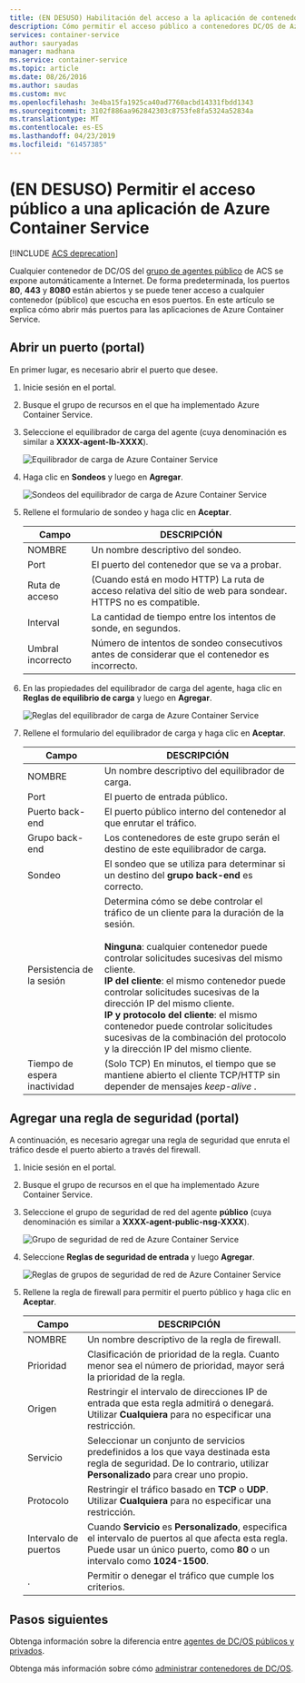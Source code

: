 ```yaml
---
title: (EN DESUSO) Habilitación del acceso a la aplicación de contenedores de Azure DC/OS
description: Cómo permitir el acceso público a contenedores DC/OS de Azure Container Service.
services: container-service
author: sauryadas
manager: madhana
ms.service: container-service
ms.topic: article
ms.date: 08/26/2016
ms.author: saudas
ms.custom: mvc
ms.openlocfilehash: 3e4ba15fa1925ca40ad7760acbd14331fbdd1343
ms.sourcegitcommit: 3102f886aa962842303c8753fe8fa5324a52834a
ms.translationtype: MT
ms.contentlocale: es-ES
ms.lasthandoff: 04/23/2019
ms.locfileid: "61457385"
---
```

# <a name="deprecated-enable-public-access-to-an-azure-container-service-application"></a>(EN DESUSO) Permitir el acceso público a una aplicación de Azure Container Service

[!INCLUDE [ACS deprecation](../../../includes/container-service-deprecation.md)]

Cualquier contenedor de DC/OS del [grupo de agentes público](container-service-mesos-marathon-ui.md#deploy-a-docker-formatted-container) de ACS se expone automáticamente a Internet. De forma predeterminada, los puertos **80**, **443** y **8080** están abiertos y se puede tener acceso a cualquier contenedor (público) que escucha en esos puertos. En este artículo se explica cómo abrir más puertos para las aplicaciones de Azure Container Service.

## <a name="open-a-port-portal"></a>Abrir un puerto (portal)
En primer lugar, es necesario abrir el puerto que desee.

1. Inicie sesión en el portal.
2. Busque el grupo de recursos en el que ha implementado Azure Container Service.
3. Seleccione el equilibrador de carga del agente (cuya denominación es similar a **XXXX-agent-lb-XXXX**).
   
    ![Equilibrador de carga de Azure Container Service](./media/container-service-enable-public-access/agent-load-balancer.png)
4. Haga clic en **Sondeos** y luego en **Agregar**.
   
    ![Sondeos del equilibrador de carga de Azure Container Service](./media/container-service-enable-public-access/add-probe.png)
5. Rellene el formulario de sondeo y haga clic en **Aceptar**.
   
   | Campo | DESCRIPCIÓN |
   | --- | --- |
   | NOMBRE |Un nombre descriptivo del sondeo. |
   | Port |El puerto del contenedor que se va a probar. |
   | Ruta de acceso |(Cuando está en modo HTTP) La ruta de acceso relativa del sitio de web para sondear. HTTPS no es compatible. |
   | Interval |La cantidad de tiempo entre los intentos de sonde, en segundos. |
   | Umbral incorrecto |Número de intentos de sondeo consecutivos antes de considerar que el contenedor es incorrecto. |
6. En las propiedades del equilibrador de carga del agente, haga clic en **Reglas de equilibrio de carga** y luego en **Agregar**.
   
    ![Reglas del equilibrador de carga de Azure Container Service](./media/container-service-enable-public-access/add-balancer-rule.png)
7. Rellene el formulario del equilibrador de carga y haga clic en **Aceptar**.
   
   | Campo | DESCRIPCIÓN |
   | --- | --- |
   | NOMBRE |Un nombre descriptivo del equilibrador de carga. |
   | Port |El puerto de entrada público. |
   | Puerto back-end |El puerto público interno del contenedor al que enrutar el tráfico. |
   | Grupo back-end |Los contenedores de este grupo serán el destino de este equilibrador de carga. |
   | Sondeo |El sondeo que se utiliza para determinar si un destino del **grupo back-end** es correcto. |
   | Persistencia de la sesión |Determina cómo se debe controlar el tráfico de un cliente para la duración de la sesión.<br><br>**Ninguna**: cualquier contenedor puede controlar solicitudes sucesivas del mismo cliente.<br>**IP del cliente**: el mismo contenedor puede controlar solicitudes sucesivas de la dirección IP del mismo cliente.<br>**IP y protocolo del cliente**: el mismo contenedor puede controlar solicitudes sucesivas de la combinación del protocolo y la dirección IP del mismo cliente. |
   | Tiempo de espera inactividad |(Solo TCP) En minutos, el tiempo que se mantiene abierto el cliente TCP/HTTP sin depender de mensajes *keep-alive* . |

## <a name="add-a-security-rule-portal"></a>Agregar una regla de seguridad (portal)
A continuación, es necesario agregar una regla de seguridad que enruta el tráfico desde el puerto abierto a través del firewall.

1. Inicie sesión en el portal.
2. Busque el grupo de recursos en el que ha implementado Azure Container Service.
3. Seleccione el grupo de seguridad de red del agente **público** (cuya denominación es similar a **XXXX-agent-public-nsg-XXXX**).
   
    ![Grupo de seguridad de red de Azure Container Service](./media/container-service-enable-public-access/agent-nsg.png)
4. Seleccione **Reglas de seguridad de entrada** y luego **Agregar**.
   
    ![Reglas de grupos de seguridad de red de Azure Container Service](./media/container-service-enable-public-access/add-firewall-rule.png)
5. Rellene la regla de firewall para permitir el puerto público y haga clic en **Aceptar**.
   
   | Campo | DESCRIPCIÓN |
   | --- | --- |
   | NOMBRE |Un nombre descriptivo de la regla de firewall. |
   | Prioridad |Clasificación de prioridad de la regla. Cuanto menor sea el número de prioridad, mayor será la prioridad de la regla. |
   | Origen |Restringir el intervalo de direcciones IP de entrada que esta regla admitirá o denegará. Utilizar **Cualquiera** para no especificar una restricción. |
   | Servicio |Seleccionar un conjunto de servicios predefinidos a los que vaya destinada esta regla de seguridad. De lo contrario, utilizar **Personalizado** para crear uno propio. |
   | Protocolo |Restringir el tráfico basado en **TCP** o **UDP**. Utilizar **Cualquiera** para no especificar una restricción. |
   | Intervalo de puertos |Cuando **Servicio** es **Personalizado**, especifica el intervalo de puertos al que afecta esta regla. Puede usar un único puerto, como **80** o un intervalo como **1024-1500**. |
   | . |Permitir o denegar el tráfico que cumple los criterios. |

## <a name="next-steps"></a>Pasos siguientes
Obtenga información sobre la diferencia entre [agentes de DC/OS públicos y privados](container-service-dcos-agents.md).

Obtenga más información sobre cómo [administrar contenedores de DC/OS](container-service-mesos-marathon-ui.md).

